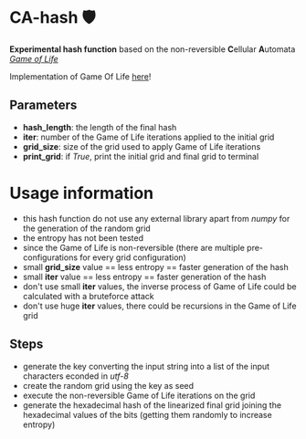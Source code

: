 # CA-hash 🛡️
**Experimental hash function** based on the non-reversible **C**ellular **A**utomata [*Game of Life*](https://en.wikipedia.org/wiki/Conway%27s_Game_of_Life)

Implementation of Game Of Life [here](https://github.com/antoniopelusi/game-of-life-CLI)!

## Parameters
- **hash_length**: the length of the final hash
- **iter**: number of the Game of Life iterations applied to the initial grid
- **grid_size**: size of the grid used to apply Game of Life iterations
- **print_grid**: if *True*, print the initial grid and final grid to terminal

# Usage information
- this hash function do not use any external library apart from *numpy* for the generation of the random grid
- the entropy has not been tested
- since the Game of Life is non-reversible (there are multiple pre-configurations for every grid configuration)
- small **grid_size** value == less entropy == faster generation of the hash
- small **iter** value == less entropy == faster generation of the hash
- don't use small **iter** values, the inverse process of Game of Life could be calculated with a bruteforce attack
- don't use huge **iter** values, there could be recursions in the Game of Life grid

## Steps
- generate the key converting the input string into a list of the input characters econded in *utf-8*
- create the random grid using the key as seed
- execute the non-reversible Game of Life iterations on the grid
- generate the hexadecimal hash of the linearized final grid joining the hexadecimal values of the bits (getting them randomly to increase entropy)
